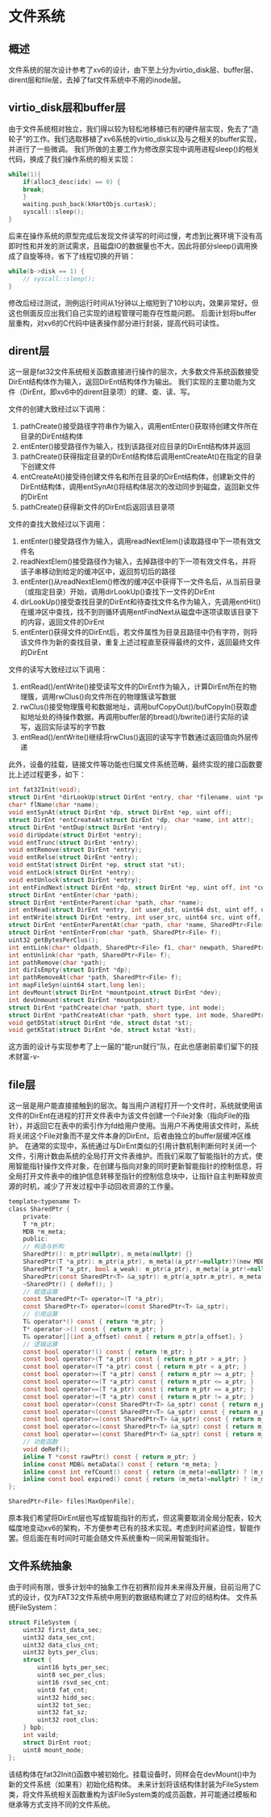 # 文件系统

## 概述

文件系统的层次设计参考了xv6的设计，由下至上分为virtio_disk层、buffer层、dirent层和file层，去掉了fat文件系统中不用的inode层。

## virtio_disk层和buffer层

由于文件系统相对独立，我们得以较为轻松地移植已有的硬件层实现，免去了“造轮子”的工作。我们选取移植了xv6系统的virtio_disk以及与之相关的buffer实现，并进行了一些微调。
我们所做的主要工作为修改原实现中调用进程sleep()的相关代码，换成了我们操作系统的相关实现：
```c
while(1){
    if(alloc3_desc(idx) == 0) {
    break;
    }
    waiting.push_back(kHartObjs.curtask);
    syscall::sleep();
}
```
后来在操作系统的原型完成后发现文件读写的时间过慢，考虑到比赛环境下没有高即时性和并发的测试需求，且磁盘IO的数据量也不大，因此将部分sleep()调用换成了自旋等待，省下了线程切换的开销：
```c
while(b->disk == 1) {
    // syscall::sleep();
}
```
修改后经过测试，测例运行时间从1分钟以上缩短到了10秒以内，效果非常好。但这也侧面反应出我们自己实现的进程管理可能存在性能问题。
后面计划将buffer层重构，对xv6的C代码中链表操作部分进行封装，提高代码可读性。

## dirent层

这一层是fat32文件系统相关函数直接进行操作的层次，大多数文件系统函数接受DirEnt结构体作为输入，返回DirEnt结构体作为输出。
我们实现的主要功能为文件（DirEnt，即xv6中的dirent目录项）的建、查、读、写。

文件的创建大致经过以下调用：
1. pathCreate()接受路径字符串作为输入，调用entEnter()获取待创建文件所在目录的DirEnt结构体
2. entEnter()接受路径作为输入，找到该路径对应目录的DirEnt结构体并返回
3. pathCreate()获得指定目录的DirEnt结构体后调用entCreateAt()在指定的目录下创建文件
4. entCreateAt()接受待创建文件名和所在目录的DirEnt结构体，创建新文件的DirEnt结构体，调用entSynAt()将结构体层次的改动同步到磁盘，返回新文件的DirEnt
5. pathCreate()获得新文件的DirEnt后返回该目录项

文件的查找大致经过以下调用：
1. entEnter()接受路径作为输入，调用readNextElem()读取路径中下一项有效文件名
2. readNextElem()接受路径作为输入，去掉路径中的下一项有效文件名，并将该子串移动到给定的缓冲区中，返回剪切后的路径
3. entEnter()从readNextElem()修改的缓冲区中获得下一文件名后，从当前目录（或指定目录）开始，调用dirLookUp()查找下一文件的DirEnt
4. dirLookUp()接受查找目录的DirEnt和待查找文件名作为输入，先调用entHit()在缓冲区中查找，找不到则循环调用entFindNext从磁盘中逐项读取该目录下的内容，返回文件的DirEnt
5. entEnter()获得文件的DirEnt后，若文件属性为目录且路径中仍有字符，则将该文件作为新的查找目录，重复上述过程直至获得最终的文件，返回最终文件的DirEnt

文件的读写大致经过以下调用：
1. entRead()/entWrite()接受读写文件的DirEnt作为输入，计算DirEnt所在的物理簇，调用rwClus()向文件所在的物理簇读写数据
2. rwClus()接受物理簇号和数据地址，调用bufCopyOut()/bufCopyIn()获取虚拟地址处的待操作数据，再调用buffer层的bread()/bwrite()进行实际的读写，返回实际读写的字节数
3. entRead()/entWrite()继续将rwClus()返回的读写字节数通过返回值向外层传递

此外，设备的挂载，链接文件等功能也归属文件系统范畴，最终实现的接口函数要比上述过程更多，如下：
```c
int fat32Init(void);
struct DirEnt *dirLookUp(struct DirEnt *entry, char *filename, uint *poff);
char* flName(char *name);
void entSynAt(struct DirEnt *dp, struct DirEnt *ep, uint off);
struct DirEnt *entCreateAt(struct DirEnt *dp, char *name, int attr);
struct DirEnt *entDup(struct DirEnt *entry);
void dirUpdate(struct DirEnt *entry);
void entTrunc(struct DirEnt *entry);
void entRemove(struct DirEnt *entry);
void entRelse(struct DirEnt *entry);
void entStat(struct DirEnt *ep, struct stat *st);
void entLock(struct DirEnt *entry);
void entUnlock(struct DirEnt *entry);
int entFindNext(struct DirEnt *dp, struct DirEnt *ep, uint off, int *count);
struct DirEnt *entEnter(char *path);
struct DirEnt *entEnterParent(char *path, char *name);
int entRead(struct DirEnt *entry, int user_dst, uint64 dst, uint off, uint n);
int entWrite(struct DirEnt *entry, int user_src, uint64 src, uint off, uint n);
struct DirEnt *entEnterParentAt(char *path, char *name, SharedPtr<File> f);
struct DirEnt *entEnterFrom(char *path, SharedPtr<File> f);
uint32 getBytesPerClus();
int entLink(char* oldpath, SharedPtr<File> f1, char* newpath, SharedPtr<File> f2);
int entUnlink(char *path, SharedPtr<File> f);
int pathRemove(char *path);
int dirIsEmpty(struct DirEnt *dp);
int pathRemoveAt(char *path, SharedPtr<File> f);
int mapFileSyn(uint64 start,long len);
int devMount(struct DirEnt *mountpoint,struct DirEnt *dev);
int devUnmount(struct DirEnt *mountpoint);
struct DirEnt *pathCreate(char *path, short type, int mode);
struct DirEnt *pathCreateAt(char *path, short type, int mode, SharedPtr<File> f);
void getDStat(struct DirEnt *de, struct dstat *st);
void getKStat(struct DirEnt *de, struct kstat *kst);
```
这方面的设计与实现参考了上一届的“能run就行”队，在此也感谢前辈们留下的技术财富-v-

## file层

这一层是用户能直接接触到的层次。每当用户进程打开一个文件时，系统就使用该文件的DirEnt在进程的打开文件表中为该文件创建一个File对象（指向File的指针），并返回它在表中的索引作为fd给用户使用。当用户不再使用该文件时，系统将关闭这个File对象而不是文件本身的DirEnt，后者由独立的buffer层缓冲区维护。
在通常的实现中，系统通过与DirEnt类似的引用计数机制判断何时关闭一个文件，引用计数由系统的全局打开文件表维护。而我们采取了智能指针的方式，使用智能指针操作文件对象，在创建与指向对象的同时更新智能指针的控制信息，将全局打开文件表中的维护信息转移至指针的控制信息块中，让指针自主判断释放资源的时机，减少了开发过程中手动回收资源的工作量。
```c
template<typename T>
class SharedPtr {
    private:
    T *m_ptr;
    MDB *m_meta;
    public:
    // 构造与析构
    SharedPtr(): m_ptr(nullptr), m_meta(nullptr) {}
    SharedPtr(T *a_ptr): m_ptr(a_ptr), m_meta((a_ptr!=nullptr)?(new MDB):nullptr) {}
    SharedPtr(T *a_ptr, bool a_weak): m_ptr(a_ptr), m_meta((a_ptr!=nullptr)?(new MDB(a_weak)):nullptr) {}
    SharedPtr(const SharedPtr<T> &a_sptr): m_ptr(a_sptr.m_ptr), m_meta(a_sptr.m_meta) { if(m_meta)++(m_meta->m_ref); }
    ~SharedPtr() { deRef(); }
    // 赋值运算
    const SharedPtr<T> operator=(T *a_ptr);
    const SharedPtr<T> operator=(const SharedPtr<T> &a_sptr);
    // 引用运算
    T& operator*() const { return *m_ptr; }
    T* operator->() const { return m_ptr; }
    T& operator[](int a_offset) const { return m_ptr[a_offset]; }
    // 逻辑运算
    const bool operator!() const { return !m_ptr; }
    const bool operator>(T *a_ptr) const { return m_ptr > a_ptr; }
    const bool operator<(T *a_ptr) const { return m_ptr < a_ptr; }
    const bool operator>=(T *a_ptr) const { return m_ptr >= a_ptr; }
    const bool operator<=(T *a_ptr) const { return m_ptr <= a_ptr; }
    const bool operator==(T *a_ptr) const { return m_ptr == a_ptr; }
    const bool operator!=(T *a_ptr) const { return m_ptr != a_ptr; }
    const bool operator>(const SharedPtr<T> &a_sptr) const { return m_ptr > a_sptr.m_ptr; }
    const bool operator<(const SharedPtr<T> &a_sptr) const { return m_ptr < a_sptr.m_ptr; }
    const bool operator>=(const SharedPtr<T> &a_sptr) const { return m_ptr >= a_sptr.m_ptr; }
    const bool operator<=(const SharedPtr<T> &a_sptr) const { return m_ptr <= a_sptr.m_ptr; }
    const bool operator==(const SharedPtr<T> &a_sptr) const { return m_ptr == a_sptr.m_ptr; }
    // 功能函数
    void deRef();
    inline T *const rawPtr() const { return m_ptr; }
    inline const MDB& metaData() const { return *m_meta; }
    inline const int refCount() const { return (m_meta!=nullptr) ? (m_meta->m_ref) : 0; }
    inline const bool expired() const { return (m_meta!=nullptr) ? (m_meta->m_ref<=0) : true; }
};
```
```c
SharedPtr<File> files[MaxOpenFile];
```
原本我们希望将DirEnt层也写成智能指针的形式，但这需要取消全局分配表，较大幅度地变动xv6的架构，不方便参考已有的技术实现。考虑到时间紧迫性，智能作罢。但后面在有时间时可能会随文件系统重构一同采用智能指针。

## 文件系统抽象

由于时间有限，很多计划中的抽象工作在初赛阶段并未来得及开展，目前沿用了C式的设计，仅为FAT32文件系统中用到的数据结构建立了对应的结构体。
文件系统FileSystem：
```c
struct FileSystem {
    uint32 first_data_sec;
    uint32 data_sec_cnt;
    uint32 data_clus_cnt;
    uint32 byts_per_clus;
    struct { 
        uint16 byts_per_sec;
        uint8 sec_per_clus;
        uint16 rsvd_sec_cnt;
        uint8 fat_cnt;
        uint32 hidd_sec;
        uint32 tot_sec;
        uint32 fat_sz;
        uint32 root_clus;
    } bpb;
    int vaild;
    struct DirEnt root;
    uint8 mount_mode;
};
```
该结构体在fat32Init()函数中被初始化。挂载设备时，同样会在devMount()中为新的文件系统（如果有）初始化结构体。
未来计划将该结构体封装为FileSystem类，将文件系统相关函数重构为该FileSystem类的成员函数，并可能通过模板和继承等方式支持不同的文件系统。